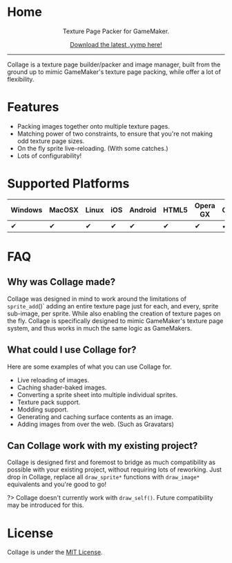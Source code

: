 ﻿# Home
<center>
<p>Texture Page Packer for GameMaker.<br>

[Download the latest .yymp here!](https://github.com/tabularelf/Collage/releases)

</center>

---

Collage is a texture page builder/packer and image manager, built from the ground up to mimic GameMaker's texture page packing, while offer a lot of flexibility.

# Features

- Packing images together onto multiple texture pages.
- Matching power of two constraints, to ensure that you're not making odd texture page sizes.
- On the fly sprite live-reloading. (With some catches.)
- Lots of configurability!

# Supported Platforms

|  Windows  |  MacOSX  |  Linux  |  iOS  |  Android  |  HTML5  |  Opera GX  |  Console  |
| --- | --- | --- | --- | --- | --- | --- | --- |
| ✔ | ✔ | ✔ | ✔ | ✔ | ✔ | ✔ | ✔ |

# FAQ

## **Why was Collage made?**

Collage was designed in mind to work around the limitations of `sprite_add`()` adding an entire texture page just for each, and every, sprite sub-image, per sprite.
While also enabling the creation of texture pages on the fly. Collage is specifically designed to mimic GameMaker's texture page system, and thus works in much the same logic as GameMakers.

## **What could I use Collage for?**

Here are some examples of what you can use Collage for.<br>
- Live reloading of images.
- Caching shader-baked images.
- Converting a sprite sheet into multiple individual sprites.
- Texture pack support.
- Modding support.
- Generating and caching surface contents as an image.
- Adding images from over the web. (Such as Gravatars)

## **Can Collage work with my existing project?**

Collage is designed first and foremost to bridge as much compatibility as possible with your existing project, without requiring lots of reworking.
Just drop in Collage, replace all `draw_sprite*` functions with `draw_image*` equivalents and you're good to go!

?> Collage doesn't currently work with `draw_self()`. Future compatibility may be introduced for this.

# License

Collage is under the [MIT License](https://github.com/tabularelf/Collage/blob/main/LICENSE).